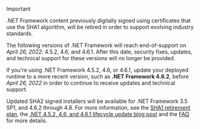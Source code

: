 
> [!IMPORTANT]
> .NET Framework content previously digitally signed using certificates that use the SHA1 algorithm, will be retired in order to support evolving industry standards.
>
> The following versions of .NET Framework will reach end-of-support on _April 26, 2022_: 4.5.2, 4.6, and 4.6.1. After this date, security fixes, updates, and technical support for these versions will no longer be provided.
>
> If you're using .NET Framework 4.5.2, 4.6, or 4.6.1, update your deployed runtime to a more recent version, such as **.NET Framework 4.6.2**, before _April 26, 2022_ in order to continue to receive updates and technical support.
>
> Updated SHA2 signed installers will be available for .NET Framework 3.5 SP1, and 4.6.2 through 4.8. For more information, see the [SHA1 retirement plan](https://support.microsoft.com/topic/-net-framework-retiring-sha-1-content-9750f20d-a9ef-4d43-853f-2075f0a9d7da), the [.NET 4.5.2, 4.6, and 4.6.1 lifecycle update blog post](https://devblogs.microsoft.com/dotnet/net-framework-4-5-2-4-6-4-6-1-will-reach-end-of-support-on-april-26-2022/) and the [FAQ](https://support.microsoft.com/topic/-net-framework-4-5-2-4-6-4-6-1-end-of-support-faq-72b7d8ca-3057-4f0c-8404-67305d40cc04) for more details.

